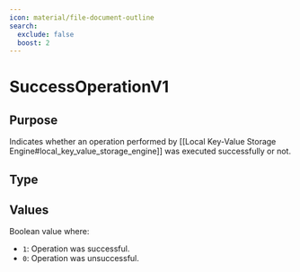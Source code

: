 ```yaml
---
icon: material/file-document-outline
search:
  exclude: false
  boost: 2
---
```


# SuccessOperationV1

## Purpose

<!-- --8<-- [start:purpose] -->
Indicates whether an operation performed by [[Local Key-Value Storage Engine#local_key_value_storage_engine]]
was executed successfully or not.

<!-- --8<-- [end:purpose] -->

## Type

<!-- --8<-- [start:type] -->
<div class="type" markdown>

</div>
<!-- --8<-- [end:type] -->

## Values

Boolean value where:

- `1`: Operation was successful.
- `0`: Operation was unsuccessful.
